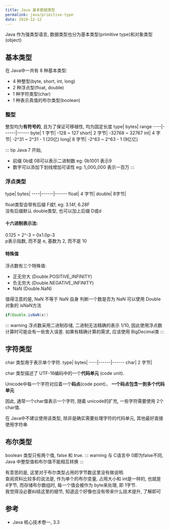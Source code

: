 ```yaml
---
title: Java 基本数据类型
permalink: java/primitive-type
date: 2019-12-12
---
```


Java 作为强类型语言, 数据类型也分为基本类型(primitive type)和对象类型(object)

## 基本类型
在 Java中一共有 8 种基本类型:
- 4 种整型(byte, short, int, long)
- 2 种浮点型(float, double)
- 1 种字符类型(char)
- 1 种表示真值的布尔类型(boolean)

### 整型
整型均为**有符号的**, 且为了保证可移植性, 均为固定长度
type| bytes| range
----|------|------
byte|   1 字节| -128 ~ 127
short| 2 字节| -32768 ~ 32767
int| 4 字节| -2^31 ~ 2^31 - 1 (20亿)
long| 8 字节| -2^63 ~ 2^63 - 1 (9亿亿)

::: tip
Java 7 开始, 
- 前缀 0b或 0B可以表示二进制数
    eg: 0b1001 表示9
- 数字可以添加下划线增加可读性
    eg: 1_000_000 表示一百万
:::

### 浮点类型

type| bytes|
----|------|------
float|   4 字节|
double|   8字节|

float类型会带有后缀 F或f, eg: 3.14f, 6.28F  
没有后缀默认 double类型, 也可以加上后缀 D或d




#### 十六进制表示法:
0.125 = 2^-3 = 0x1.0p-3  
p表示指数, 而不是 e, 基数为 2, 而不是 10

#### 特殊值
浮点数有三个特殊值:
- 正无穷大 (Double.POSITIVE_INFINITY)
- 负无穷大 (Double.NEGATIVE_INFINITY)
- NaN (Double.NaN)

值得注意的是, NaN 不等于 NaN 自身
判断一个数是否为 NaN 可以使用 Double对象的 isNaN方法
```java
if(Double.isNaN(x))
```

::: warning
浮点数采用二进制存储, 二进制无法精确的表示 1/10, 因此使用浮点数计算时可能会有一些舍入误差.
如果有精确计算的需求, 应该使用 BigDecimal类
:::

## 字符类型
char 类型用于表示单个字符. 
type| bytes|
----|------|------
char|   2 字节|

char 类型描述了 UTF-16编码中的一个**代码单元** (code unit).  

Unicode中每一个字符对应着一个**码点**(code point)， **一个码点包含一到多个代码单元**  

因此, 通常一个char值表示一个字符, 随着 unicode的扩充, 一些字符需要使用 2个 char值.  

在 Java中不建议使用该类型, 除非是确实需要处理字符的代码单元, 其他最好直接使用字符串

## 布尔类型
boolean 类型只有两个值, false 和 true.
::: warning
与 C语言中 0即为false不同, Java 中整型值和布尔值不能相互转换
:::

有意思的是, 这里对于布尔类型占用的字节数这里没有做说明.  
查阅资料比较多的说法是, 作为单个的布尔变量, 占用大小和 int是一样的, 也就是 4字节, 而存储布尔数组时, 每一个值会被作为 byte来处理, 即 1字节.  
我觉得没必要纠结这里的细节, 知道这个好像也没有带来什么技术提升, 了解即可

## 参考
- Java 核心技术卷一, 3.3
